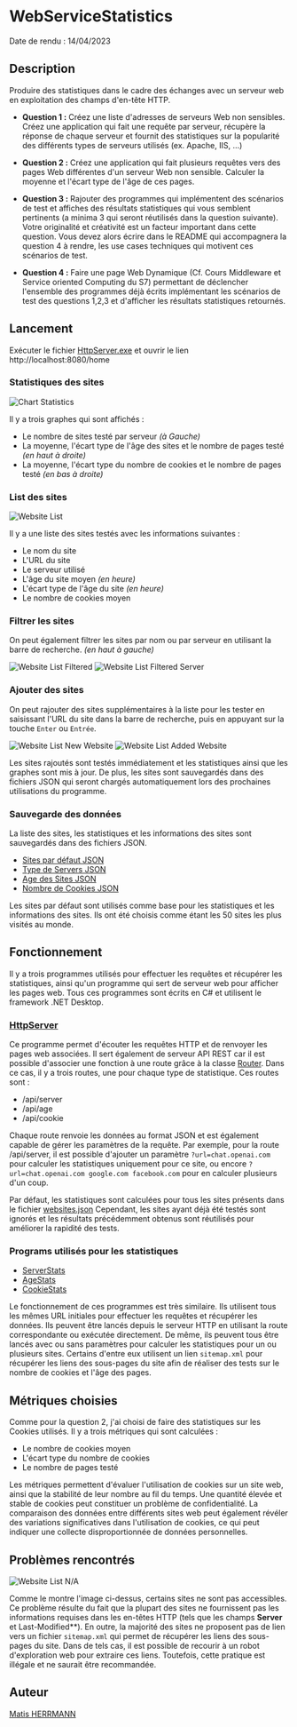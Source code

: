 # WebServiceStatistics

Date de rendu : 14/04/2023

## Description

Produire des statistiques dans le cadre des échanges avec un serveur web en exploitation des champs d'en-tête HTTP.

* **Question 1 :** Créez une liste d'adresses de serveurs Web non sensibles.
  Créez une application qui fait une requête par serveur, récupère la réponse de chaque serveur et fournit des
  statistiques sur la popularité des différents types de serveurs utilisés (ex. Apache, IIS, ...)

* **Question 2 :** Créez une application qui fait plusieurs requêtes vers des pages Web différentes d'un serveur Web non
  sensible.
  Calculer la moyenne et l'écart type de l'âge de ces pages.

* **Question 3 :** Rajouter des programmes qui implémentent des scénarios de test et affiches des résultats statistiques
  qui vous semblent pertinents (a minima 3 qui seront réutilisés dans la question suivante). Votre originalité et
  créativité est un facteur important dans cette question. Vous devez alors écrire dans le README qui accompagnera la
  question 4 à rendre, les use cases techniques qui motivent ces scénarios de test.

* **Question 4 :** Faire une page Web Dynamique (Cf. Cours Middleware et Service oriented Computing du S7) permettant de
  déclencher l'ensemble des programmes déjà écrits implémentant les scénarios de test des questions 1,2,3 et d'afficher
  les résultats statistiques retournés.

## Lancement

Exécuter le fichier [HttpServer.exe](./HttpServer/bin/Release) et ouvrir le lien http://localhost:8080/home

### Statistiques des sites

![Chart Statistics](./Images/Screenshot%20Charts.png)

Il y a trois graphes qui sont affichés :

- Le nombre de sites testé par serveur *(à Gauche)*
- La moyenne, l'écart type de l'âge des sites et le nombre de pages testé *(en haut à droite)*
- La moyenne, l'écart type du nombre de cookies et le nombre de pages testé *(en bas à droite)*

### List des sites

![Website List](./Images/Screenshot%20List.png)

Il y a une liste des sites testés avec les informations suivantes :

- Le nom du site
- L'URL du site
- Le serveur utilisé
- L'âge du site moyen *(en heure)*
- L'écart type de l'âge du site *(en heure)*
- Le nombre de cookies moyen

### Filtrer les sites

On peut également filtrer les sites par nom ou par serveur en utilisant la barre de recherche. *(en haut à gauche)*

![Website List Filtered](./Images/Screenshot%20List%20Filtered.png)
![Website List Filtered Server](./Images/Screenshot%20List%20Filtered%20Server.png)

### Ajouter des sites

On peut rajouter des sites supplémentaires à la liste pour les tester en saisissant l'URL du site dans la barre de
recherche, puis en appuyant sur la touche `Enter` ou `Entrée`.

![Website List New Website](./Images/Screenshot%20List%20New%20Website.png)
![Website List Added Website](./Images/Screenshot%20List%20Added%20Website.png)

Les sites rajoutés sont testés immédiatement et les statistiques ainsi que les graphes sont mis à jour. De plus, les
sites sont sauvegardés dans des fichiers JSON qui seront chargés automatiquement lors des prochaines utilisations du
programme.

### Sauvegarde des données

La liste des sites, les statistiques et les informations des sites sont sauvegardés dans des fichiers JSON.

* [Sites par défaut JSON](./websites.json)
* [Type de Servers JSON](./servers.json)
* [Age des Sites JSON](./ages.json)
* [Nombre de Cookies JSON](./cookies.json)

Les sites par défaut sont utilisés comme base pour les statistiques et les informations des sites. Ils ont été choisis
comme étant les 50 sites les plus visités au monde.

## Fonctionnement

Il y a trois programmes utilisés pour effectuer les requêtes et récupérer les statistiques, ainsi qu'un programme qui
sert de serveur web pour afficher les pages web. Tous ces programmes sont écrits en C# et utilisent le framework .NET
Desktop.

### [HttpServer](./HttpServer/WebApp.cs)

Ce programme permet d'écouter les requêtes HTTP et de renvoyer les pages web associées. Il sert également de serveur API
REST car il est possible d'associer une fonction à une route grâce à la classe [Router](./HttpServer/Router.cs). Dans ce
cas, il y a trois routes, une pour chaque type de statistique. Ces routes sont :

- /api/server
- /api/age
- /api/cookie

Chaque route renvoie les données au format JSON et est également capable de gérer les paramètres de la requête. Par
exemple, pour la route /api/server, il est possible d'ajouter un paramètre `?url=chat.openai.com` pour calculer les
statistiques uniquement pour ce site, ou encore `?url=chat.openai.com google.com facebook.com` pour en calculer
plusieurs d'un coup.

Par défaut, les statistiques sont calculées pour tous les sites présents dans le
fichier [websites.json](./websites.json) Cependant, les sites ayant déjà été testés sont ignorés et les résultats
précédemment obtenus sont réutilisés pour améliorer la rapidité des tests.

### Programs utilisés pour les statistiques

- [ServerStats](./ServerStats/ServerTypes.cs)
- [AgeStats](./AgeStats/PageAge.cs)
- [CookieStats](./CookieStats/CookieCounter.cs)

Le fonctionnement de ces programmes est très similaire. Ils utilisent tous les mêmes URL initiales pour effectuer les
requêtes et récupérer les données. Ils peuvent être lancés depuis le serveur HTTP en utilisant la route correspondante
ou exécutée directement. De même, ils peuvent tous être lancés avec ou sans paramètres pour calculer les statistiques
pour un ou plusieurs sites. Certains d'entre eux utilisent un lien `sitemap.xml` pour récupérer les liens des sous-pages
du site afin de réaliser des tests sur le nombre de cookies et l'âge des pages.

## Métriques choisies

Comme pour la question 2, j'ai choisi de faire des statistiques sur les Cookies utilisés.
Il y a trois métriques qui sont calculées :

- Le nombre de cookies moyen
- L'écart type du nombre de cookies
- Le nombre de pages testé

Les métriques permettent d'évaluer l'utilisation de cookies sur un site web, ainsi que la stabilité de leur nombre au
fil du temps. Une quantité élevée et stable de cookies peut constituer un problème de confidentialité. La comparaison
des données entre différents sites web peut également révéler des variations significatives dans l'utilisation de
cookies, ce qui peut indiquer une collecte disproportionnée de données personnelles.

## Problèmes rencontrés

![Website List N/A](./Images/Screenshot%20List%20Unknown.png)

Comme le montre l'image ci-dessus, certains sites ne sont pas accessibles. Ce problème résulte du fait que la plupart
des sites ne fournissent pas les informations requises dans les en-têtes HTTP (tels que les champs **Server** et
Last-Modified**). En outre, la majorité des sites ne proposent pas de lien vers un fichier `sitemap.xml` qui permet de
récupérer les liens des sous-pages du site. Dans de tels cas, il est possible de recourir à un robot d'exploration web
pour extraire ces liens. Toutefois, cette pratique est illégale et ne saurait être recommandée.

## Auteur

[Matis HERRMANN](https://github.com/MatisPrograms)